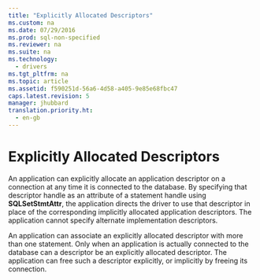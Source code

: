 ```yaml
---
title: "Explicitly Allocated Descriptors"
ms.custom: na
ms.date: 07/29/2016
ms.prod: sql-non-specified
ms.reviewer: na
ms.suite: na
ms.technology: 
  - drivers
ms.tgt_pltfrm: na
ms.topic: article
ms.assetid: f590251d-56a6-4d58-a405-9e85e68fbc47
caps.latest.revision: 5
manager: jhubbard
translation.priority.ht: 
  - en-gb
---
```

# Explicitly Allocated Descriptors
An application can explicitly allocate an application descriptor on a connection at any time it is connected to the database. By specifying that descriptor handle as an attribute of a statement handle using **SQLSetStmtAttr**, the application directs the driver to use that descriptor in place of the corresponding implicitly allocated application descriptors. The application cannot specify alternate implementation descriptors.  
  
 An application can associate an explicitly allocated descriptor with more than one statement. Only when an application is actually connected to the database can a descriptor be an explicitly allocated descriptor. The application can free such a descriptor explicitly, or implicitly by freeing its connection.